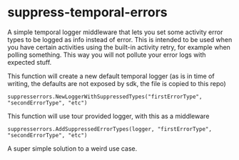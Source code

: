 # suppress-temporal-errors

A simple temporal logger middleware that lets you set some activity error types to be logged as info instead of error. This is intended to be used when you have certain activities using the built-in activity retry, for example when polling something. This way you will not pollute your error logs with expected stuff.

This function will create a new default temporal logger (as is in time of writing, the defaults are not exposed by sdk, the file is copied to this repo)
```
suppresserrors.NewLoggerWithSuppressedTypes("firstErrorType", "secondErrorType", "etc")
```

This function will use tour provided logger, with this as a middleware
```
suppresserrors.AddSuppressedErrorTypes(logger, "firstErrorType", "secondErrorType", "etc")
```

A super simple solution to a weird use case.
